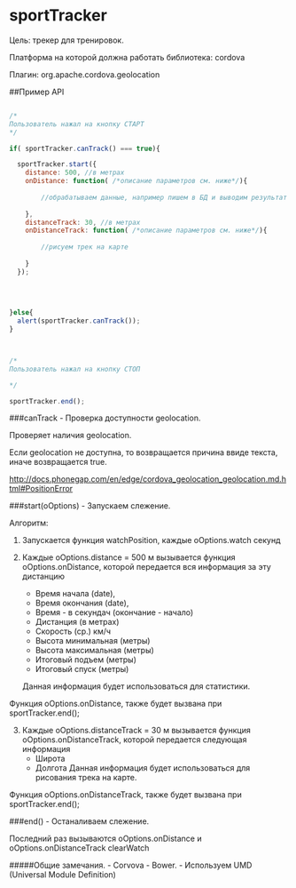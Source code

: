 # sportTracker

Цель: трекер для тренировок.

Платформа на которой должна работать библиотека: cordova

Плагин: org.apache.cordova.geolocation

##Пример API

``` javascript

/*
Пользователь нажал на кнопку СТАРТ
*/

if( sportTracker.canTrack() === true){

  sportTracker.start({
    distance: 500, //в метрах
    onDistance: function( /*описание параметров см. ниже*/){
        
        //обрабатываем данные, например пишем в БД и выводим результат в UI
        
    },
    distanceTrack: 30, //в метрах
    onDistanceTrack: function( /*описание параметров см. ниже*/){
        
        //рисуем трек на карте
        
    }
  });
  
  

  
}else{
  alert(sportTracker.canTrack());
}



/*
Пользователь нажал на кнопку СТОП

*/

sportTracker.end();
```

###canTrack - Проверка доступности geolocation.

Проверяет наличия geolocation.

Если geolocation не доступна, то возвращается причина ввиде текста, иначе возвращается true.

http://docs.phonegap.com/en/edge/cordova_geolocation_geolocation.md.html#PositionError

###start(oOptions) - Запускаем слежение.

Алгоритм:
1. Запускается функция watchPosition, каждые oOptions.watch секунд
2. Каждые oOptions.distance = 500 м вызывается функция  oOptions.onDistance, которой передается вся информация за эту дистанцию
     - Время начала (date), 
     - Время окончания (date),
     - Время - в секундач (окончание - начало)
     - Дистанция (в метрах)
     - Скорость (ср.) км/ч
     - Высота минимальная (метры)
     - Высота максимальная (метры)
     - Итоговый подъем (метры)
     - Итоговый спуск (метры)
    
    Данная информация будет использоваться для статистики.

Функция oOptions.onDistance, также будет вызвана при sportTracker.end();
  
3. Каждые oOptions.distanceTrack = 30 м вызывается функция  oOptions.onDistanceTrack, которой передается следующая информация
     - Широта
     - Долгота
    Данная информация будет использоваться для рисования трека на карте.

Функция oOptions.onDistanceTrack, также будет вызвана при sportTracker.end();


###end() - Останаливаем слежение.

Последний раз вызываются oOptions.onDistance и oOptions.onDistanceTrack
clearWatch

#####Общие замечания.
    - Corvova
    - Bower.
    - Используем UMD (Universal Module Definition)


